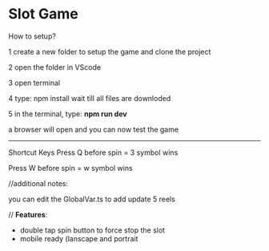 # Slot Game

How to setup?

1 create a new folder to setup the game and clone the project

2 open the folder in VScode

3 open terminal

4 type: npm install wait till all files are downloded 

5 in the terminal, type: **npm run dev** 

a browser will open and you can now test the game


------------------------------
Shortcut Keys
Press Q before spin = 3 symbol wins

Press W before spin = w symbol wins

//additional notes:

you can edit the GlobalVar.ts
to add update 5 reels


// **Features**:
- double tap spin button to force stop the slot
- mobile ready (lanscape and portrait



